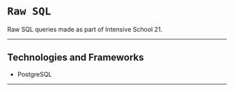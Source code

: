 # `Raw SQL`

Raw SQL queries made as part of Intensive School 21.
___
## Technologies and Frameworks
- PostgreSQL
___
